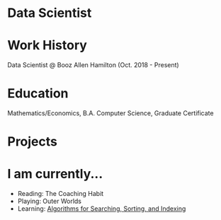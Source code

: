# Data Scientist

# Work History
Data Scientist @ Booz Allen Hamilton (Oct. 2018 - Present)

# Education
Mathematics/Economics, B.A.
Computer Science, Graduate Certificate

# Projects

# I am currently...
- Reading: The Coaching Habit
- Playing: Outer Worlds
- Learning: [Algorithms for Searching, Sorting, and Indexing](https://www.coursera.org/learn/algorithms-searching-sorting-indexing/home)

<!--
**berryml/berryml** is a ✨ _special_ ✨ repository because its `README.md` (this file) appears on your GitHub profile.

Here are some ideas to get you started:

- 🔭 I’m currently working on ...
- 🌱 I’m currently learning ...
- 👯 I’m looking to collaborate on ...
- 🤔 I’m looking for help with ...
- 💬 Ask me about ...
- 📫 How to reach me: ...
- 😄 Pronouns: ...
- ⚡ Fun fact: ...
-->
